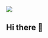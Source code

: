 <img src = "https://media.licdn.com/dms/image/v2/D5616AQHnZyrpxWrMIw/profile-displaybackgroundimage-shrink_350_1400/profile-displaybackgroundimage-shrink_350_1400/0/1722857423837?e=1730937600&v=beta&t=ZwWqoHcCt1JnuUDiSyB-7kx10rz7kaTkRLx3RZnfCi4"/>

## Hi there 👋

<!--
**fernandoakai/fernandoakai** is a ✨ _special_ ✨ repository because its `README.md` (this file) appears on your GitHub profile.

Here are some ideas to get you started:

- 🔭 I’m currently working on ...
- 🌱 I’m currently learning ...
- 👯 I’m looking to collaborate on ...
- 🤔 I’m looking for help with ...
- 💬 Ask me about ...
- 📫 How to reach me: ...
- 😄 Pronouns: ...
- ⚡ Fun fact: ...
-->
